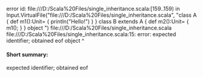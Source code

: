 error id: file:///D:/Scala%20Files/single_inheritance.scala:[159..159) in Input.VirtualFile("file:///D:/Scala%20Files/single_inheritance.scala", "class A 
{
    def m1():Unit=
    {
        println("Hello!")
    }
}
class B extends A 
{
    def m2():Unit=
    {
        m1();
    }
}
object ")
file:///D:/Scala%20Files/single_inheritance.scala
file:///D:/Scala%20Files/single_inheritance.scala:15: error: expected identifier; obtained eof
object 
       ^
#### Short summary: 

expected identifier; obtained eof